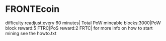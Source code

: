 # FRONTEcoin
 difficulty readjust:every 60 minutes|
Total PoW mineable blocks:3000|PoW block reward:5 FTRC|PoS reward:2 FRTC| for more info on how to start mining see the howto.txt
